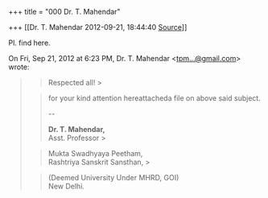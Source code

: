 +++
title = "000 Dr. T. Mahendar"

+++
[[Dr. T. Mahendar	2012-09-21, 18:44:40 [Source](https://groups.google.com/g/samskrita/c/D1THcW4JHro)]]



Pl. find here.  
  

On Fri, Sep 21, 2012 at 6:23 PM, Dr. T. Mahendar \<[tpm...@gmail.com]()\> wrote:  

> 
> > Respected all! >
> 
> > for your kind attention hereattacheda file on above said subject.  
> > 
> >   
> > 
> > --  
> > 
> > **Dr. T. Mahendar,**  
>     Asst. Professor >
> 
> > Mukta Swadhyaya Peetham,  
> Rashtriya Sanskrit Sansthan, >
> 
> > (Deemed University Under MHRD, GOI)  
> New Delhi.
> > 
> > 
> > 
> >   
> > 
> > 

  
  

